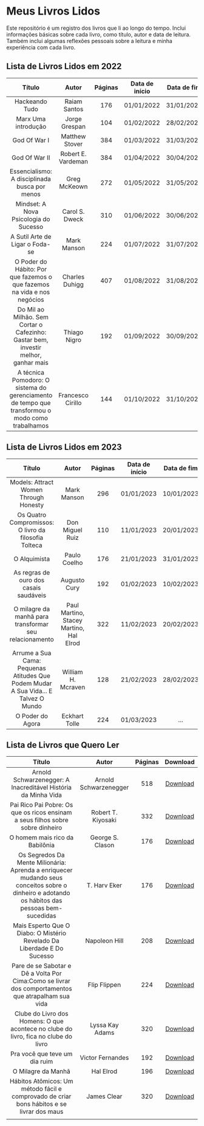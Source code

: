 # Meus Livros Lidos
Este repositório é um registro dos livros que li ao longo do tempo. Inclui informações básicas sobre cada livro, como título, autor e data de leitura. Também inclui algumas reflexões pessoais sobre a leitura e minha experiência com cada livro.
## Lista de Livros Lidos em 2022
| Título | Autor | Páginas | Data de início | Data de fim |
| :---: | :---: | :---: | :---: | :---: |
| Hackeando Tudo | Raiam Santos | 176 | 01/01/2022 | 31/01/2022 |
| Marx Uma introdução | Jorge Grespan | 104 | 01/02/2022 | 28/02/2022 |
| God Of War I | Matthew Stover | 384 | 01/03/2022 | 31/03/2022 |
| God Of War II | Robert E. Vardeman | 384 | 01/04/2022 | 30/04/2022 |
| Essencialismo: A disciplinada busca por menos | Greg McKeown | 272 | 01/05/2022 | 31/05/2022 |
| Mindset: A Nova Psicologia do Sucesso | Carol S. Dweck | 310 | 01/06/2022 | 30/06/2022 |
| A Sutil Arte de Ligar o Foda-se | Mark Manson | 224 | 01/07/2022 | 31/07/2022 |
| O Poder do Hábito: Por que fazemos o que fazemos na vida e nos negócios | Charles Duhigg | 407 | 01/08/2022 | 31/08/2022 |
| Do Mil ao Milhão. Sem Cortar o Cafezinho: Gastar bem, investir melhor, ganhar mais | Thiago Nigro | 192 | 01/09/2022 | 30/09/2022 |
| A técnica Pomodoro: O sistema do gerenciamento de tempo que transformou o modo como trabalhamos | Francesco Cirillo | 144 | 01/10/2022 | 31/10/2022 |

## Lista de Livros Lidos em 2023
| Título | Autor | Páginas | Data de início | Data de fim |
| :---: | :---: | :---: | :---: | :---: |
| Models: Attract Women Through Honesty | Mark Manson | 296 | 01/01/2023 | 10/01/2023 |
| Os Quatro Compromissos: O livro da filosofia Tolteca | Don Miguel Ruiz | 110 | 11/01/2023 | 20/01/2023 |
| O Alquimista | Paulo Coelho | 176 | 21/01/2023 | 31/01/2023 |
| As regras de ouro dos casais saudáveis | Augusto Cury | 192 | 01/02/2023 | 10/02/2023 |
| O milagre da manhã para transformar seu relacionamento | Paul Martino, Stacey Martino, Hal Elrod | 322 | 11/02/2023 | 20/02/2023 |
| Arrume a Sua Cama: Pequenas Atitudes Que Podem Mudar A Sua Vida... E Talvez O Mundo | William H. Mcraven | 128 | 21/02/2023 | 28/02/2023 |
| O Poder do Agora | Eckhart Tolle | 224 | 01/03/2023 | ... |

## Lista de Livros que Quero Ler
| Título | Autor | Páginas | Download |
| :---: | :---: | :---: | :---: |
| Arnold Schwarzenegger: A Inacreditável História da Minha Vida| Arnold Schwarzenegger | 518 | [Download](https://drive.google.com/file/d/1kRhge1knj5cnpHWWgVBrvoPX2l3DuZ15/view?usp=share_link) |
| Pai Rico Pai Pobre: Os que os ricos ensinam a seus filhos sobre sobre dinheiro | Robert T. Kiyosaki | 332 | [Download](https://drive.google.com/file/d/1VT_fJLKa_e_s-2K7lGrjdlnzsqT-_zUR/view?usp=share_link) |
| O homem mais rico da Babilônia | George S. Clason | 176 | [Download](https://drive.google.com/file/d/1GfJGnfkC81x0GDP4EMrBKS8AebSrYmZw/view?usp=share_link) |
| Os Segredos Da Mente Milionária: Aprenda a enriquecer mudando seus conceitos sobre o dinheiro e adotando os hábitos das pessoas bem-sucedidas | T. Harv Eker | 176 | [Download](https://drive.google.com/file/d/1g7XKrsgc72cen6du7ynmf_WVkDqwpfU6/view?usp=share_link) |
| Mais Esperto Que O Diabo: O Mistério Revelado Da Liberdade E Do Sucesso | Napoleon Hill | 208 | [Download](https://drive.google.com/file/d/199PqOf6e6iZ8ycgX9BY9MaelqRgzMefR/view?usp=share_link) |
| Pare de se Sabotar e Dê a Volta Por Cima:Como se livrar dos comportamentos que atrapalham sua vida | Flip Flippen | 224 | [Download](https://drive.google.com/file/d/1irfgWtd-sNC7wxTw9b-MadgFr6Dg_ASs/view?usp=share_link) |
| Clube do Livro dos Homens: O que acontece no clube do livro, fica no clube do livro | Lyssa Kay Adams | 320 | [Download](https://drive.google.com/file/d/1cOAjjdlUTR2Ly_h0oYjQF8CWE-Y7TIJV/view?usp=share_link) |
| Pra você que teve um dia ruim | Victor Fernandes | 192 | [Download](https://drive.google.com/file/d/1xW06be6iHwXJSGP43FFh4cB9iRPSx-ng/view?usp=share_link) |
| O Milagre da Manhã | Hal Elrod | 196 | [Download](https://drive.google.com/file/d/1MzKuDr8eFTr2w4M1DmCVGBFV9atvIVyH/view?usp=share_link) |
| Hábitos Atômicos: Um método fácil e comprovado de criar bons hábitos e se livrar dos maus | James Clear | 320 | [Download](https://drive.google.com/file/d/12PIiHrB8IobQD3IYkxXTNyf_2PInWu97/view?usp=share_link) |
| |
